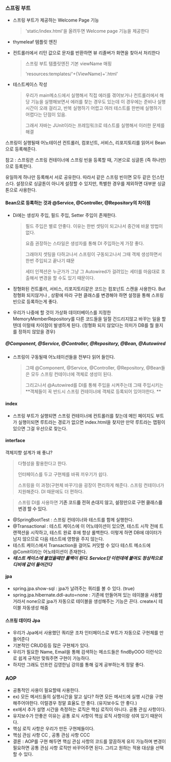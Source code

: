### 스프링 부트

- 스프링 부트가 제공하는 Welcome Page 기능

  > 'static/index.html'을 올려두면 Welcome page 기능을 제공한다

- thymeleaf 템플릿 엔진



- 컨트롤러에서 리턴 값으로 문자를 반환하면 뷰 리졸버가 화면을 찾아서 처리한다

  > 스프링 부트 템플릿엔진 기본 viewName 매핑
  >
  > 'resources:templates/'+{ViewName}+'.html'





- 테스트케이스 작성

  > 우리가 main메소드에서 실행해서 직접 에러를 겪어보거나 컨트롤러에서 해당 기능을 실행해보면서 에러를 찾는 경우도 있는데 이 경우에는 준비나 실행시간이 오래 걸리고, 반복 실행하기 어렵고 여러 테스트를 한번에 실행하기 어렵다는 단점이 있음.
  >
  > 그래서 자바는 JUnit이라는 프레임워크로 테스트를 실행해서 이러한 문제를 해결



스프링이 실행될때 어노테이션 컨트롤러, 컴포넌트, 서비스, 리포지토리를 읽어서 Bean으로 등록해준다.



참고 : 스프링은 스프링 컨테이너에 스프링 빈을 등록할 때, 기본으로 싱글톤 (즉 하나만)으로 등록한다.

유일하게 하나만 등록해서 서로 공유한다. 따라서 같은 스프링 빈이면 모두 같은 인스턴스다. 설정으로 싱글톤이 아니게 설정할 수 있지만, 특별한 경우를 제외하면 대부분 싱글톤으로 사용한다.



#### Bean으로 등록하는 것과 @Service, @Controller, @Repository의 차이점

- Di에는 생성자 주입, 필드 주입, Setter 주입이 존재한다.

  > 필드 주입은 별로 안좋다. 이유는 한번 셋팅이 되고나서 중간에 바꿀 방법이 없다.
  >
  > 요즘 권장하는 스타일은 생성자를 통해 DI 주입하는게 가장 좋다.
  >
  > 그래야지 셋팅을 다하고나서 스프링이 구동되고나서 그때 객체 생성하면서 한번 주입되고 끝나기 떄문
  >
  > 세터 인젝션은 누군가가 그냥 그 Autowired가 걸려있는 세터를 마음대로 호출해서 변경을 할 수도 있기 때문이다.



- 정형화된 컨트롤러, 서비스, 리포지토리같은 코드는 컴포넌트 스캔을 사용한다. But 정형화 되지않거나 , 상황에 따라 구현 클래스를 변경해야 하면 설정을 통해 스프링 빈으로 등록하는게 좋다.
- 우리가 나중에 할 것이 가상화 데이터베이스를 지정한 MemoryMemberRepository를 다른 코드들을 일절 건드리지않고 바꾸는 일을 할텐데 이럴때 차이점이 발생하게 된다. (정형화 되지 않았다는 의미가 DB를 뭘 쓸지를 정하지 않았을 경우)



##### @Component, @Service, @Controller, @Repository, @Bean, @Autowired

- 스프링이 구동될때 어노테이션들을 전부다 읽어 들인다.

  > 그때 @Component, @Service, @Controller, @Repository, @Bean들은 모두 스프링 컨테이너에 객체로 생성이 된다. 
  >
  > 그리고나서 @Autowired를 DI를 통해 주입을 시켜주는데 그때 주입시키는 **객체들이 꼭 반드시 스프링 컨테이너에 객체로 등록되어 있어야한다. **



#### index

- 스프링 부트가 실행되면 스프링 컨테이너에 컨트롤러를 찾는데 메인 페이지도 부트가 실행이되면 루트라는 경로가 없으면 index.html을 찾지만 만약 루트라는 맵핑이 있으면 그걸 우선으로 찾는다.





#### interface

객체지향 설계가 왜 좋냐?

> 다형성을 활용한다고 한다.
>
> 인터페이스를 두고 구현체를 바꿔 끼우기가 쉽다. 
>
> 스프링을 이 과정(구현체 바꾸기)을 굉장이 편리하게 해준다. 스프링 컨테이너가 지원해준다. DI 때문에도 더 편하다.

> 스프링 DI를 사용하면 **기존 코드를 전혀 손대지 않고, 설정만으로 구현 클래스를 변경 할 수 있다.**





- @SpringBootTest : 스프링 컨테이너와 테스트를 함께 실행한다.
- @Transactional : 테스트 케이스에 이 어노테이션이 있으면, 테스트 시작 전에 트랜잭션을 시작하고, 테스트 완료 후에 항상 롤백한다. 이렇게 하면 DB에 데이터가 남지 않으므로 다음 테스트에 영향을 주지 않는다.
- 테스트 케이스에서 Transaction을 걸어도 커밋할 수 있다 테스트 메소드에 @Comit이라는 어노테이션이 존재한다.
- ***테스트 케이스에 붙었을때만 롤백이 된다. Service단 이런데에 붙여도 정상적으로 디비에 값이 들어간다***





#### jpa

- spring.jpa.show-sql : jpa가 날려주는 쿼리를 볼 수 있다. (true)
- spring.jpa.hibernate.ddl-auto=none : 기존에 만들어져 있는 테이블을 사용할거라서 none으로 jpa가 자동으로 테이블을 생성해주는 기능은 끈다. create시 테이블 자동생성 해줌



#### 스프링 데이타 Jpa

- 우리가 Jpa에서 사용했던 쿼리문 조차 인터페이스로 부트가 자동으로 구현체를 만들어준다
- 기본적인 CRUD등등 많은 구현체가 있다.
- 우리가 필요한 Name, Email을 통해 검색하는 메소드들은 findByOOO 이런식으로 쉽게 규칙만 맞춰주면 구현이 가능하다.
- 하지만 그래도 인프런 김영한님 강의를 통해 깊게 공부하는게 정말 좋다.



### AOP

- 공통적인 사용이 필요할때 사용한다.
- ex) 모든 메서드들의 실행시간을 알고 싶다? 하면 모든 메서드에 실행 시간을 구현해주어야한다. 이럴경우 정말 효율도 안 좋다. (유지보수도 안 좋다.)
- ex에서 추가 설명 시간을 측정하는 로직은 핵심 로직이 아니다. 공통 관심 사항이다.
- 유지보수가 안좋은 이유는 공통 로식 사항이 핵심 로직 사항이랑 섞여 있기 때문이다.
- 핵심 로직 사항은 우리가 만든 구현체들이다.
- 핵심 관심 사항 CC , 공통 관심 사항 CCC
- 결론 : AOP를 구현 해두면 핵심 관심 사항의 코드를 깔끔하게 유지 가능하며 변경이 필요하면 공통 관심 사항 로직만 바꾸어주면 된다. 그리고 원하는 적용 대상을 선택할 수 있다.